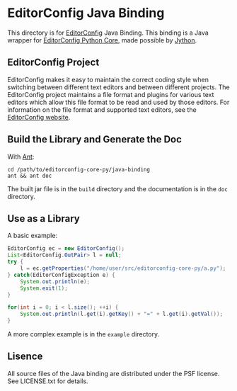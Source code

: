 # EditorConfig Java Binding

This directory is for [EditorConfig][] Java Binding. This binding is a Java
wrapper for [EditorConfig Python Core][], made possible by [Jython][].

## EditorConfig Project

EditorConfig makes it easy to maintain the correct coding style when switching
between different text editors and between different projects.  The
EditorConfig project maintains a file format and plugins for various text
editors which allow this file format to be read and used by those editors.  For
information on the file format and supported text editors, see the
[EditorConfig website][EditorConfig].

## Build the Library and Generate the Doc

With [Ant][]:

    cd /path/to/editorconfig-core-py/java-binding
    ant && ant doc

The built jar file is in the `build` directory and the documentation is in the
`doc` directory.

## Use as a Library

A basic example:

```java
EditorConfig ec = new EditorConfig();
List<EditorConfig.OutPair> l = null;
try {
    l = ec.getProperties("/home/user/src/editorconfig-core-py/a.py");
} catch(EditorConfigException e) {
    System.out.println(e);
    System.exit(1);
}

for(int i = 0; i < l.size(); ++i) {
    System.out.println(l.get(i).getKey() + "=" + l.get(i).getVal());
}
```

A more complex example is in the `example` directory.

## Lisence

All source files of the Java binding are distributed under the PSF license. See LICENSE.txt for details.

[EditorConfig]: http://editorconfig.org
[EditorConfig Python Core]: https://github.com/editorconfig/editorconfig-core-py
[Jython]: http://www.jython.org
[Ant]: ant.apache.org
